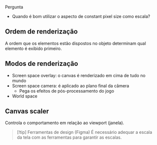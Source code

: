 
Pergunta
- Quando é bom utilizar o aspecto de constant pixel size como escala?

## Ordem de renderização
A ordem que os elementos estão dispostos no objeto determinam qual elemento é exibido primeiro.

## Modos de renderização
- Screen space overlay: o canvas é renderizado em cima de tudo no mundo
- Screen space camera: é aplicado ao plano final da câmera
	- Pega os efeitos de pós-processamento do jogo
- World space

## Canvas scaler

Controla o comportamento em relação ao viewport (janela).

> [!tip] Ferramentas de design (Figma)
> É necessário adequar a escala da tela com as ferramentas para garantir as escalas.

